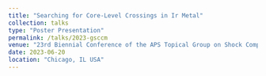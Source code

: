 ```yaml
---
title: "Searching for Core-Level Crossings in Ir Metal"
collection: talks
type: "Poster Presentation"
permalink: /talks/2023-gsccm
venue: "23rd Biennial Conference of the APS Topical Group on Shock Compression of Condensed Matter (SCCM23)"
date: 2023-06-20
location: "Chicago, IL USA"
---
```

